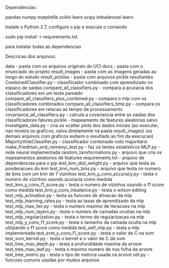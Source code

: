 Dependencias:

pandas
numpy
matplotlib
scikit-learn
scipy
imbalanced-learn

Instale o Python 2.7, configure o pip e execute o comando

sudo pip install -r requirements.txt

para instalar todas as dependencias

Descricao dos arquivos:

data - pasta com os arquivos originais do UCI
docs - pasta com o enunciado do projeto
result_images - pasta com as imagens geradas ao longo do estudo
result_pickles - pasta com arquivos pickle resultantes
CombinedClassifier.py - classificador combinado com aprendizado no espaco de saidas
compare_all_classifiers.py - compara a acuracia dos classificadores em um teste pareado
compare_all_classifiers_plus_combined.py - compara o mlp com os classificadores combinados
compare_all_classifiers_time.py - compara os classificadores em relacao ao tempo de processamento
covariance_all_classifiers.py - calcula a covariancia entre as saidas dos classificadores
fatures.pickle - mapeamento de features aleatorias salvo
investigate_data.py - cria os scatter plots dos dados iniciais (ao executar, nao mostra os graficos, salva diretamente na pasta result_images)
(os demais arquivos com graficos exibem o resultado ao fim da execucao)
MajorityVoteClassifier.py - classificador combinado voto majoritario
make_friedman_and_nemenyi_test.py - faz os testes estatisticos
MLP.py - rede neural implementada
random_tansformations.py - arquivo que cria os mapeamentos aleatorios de features
requirements.txt - arquivo de dependencias para o pip
test_knn_dist_weight.py - arquivo que testa as ponderacoes do knn
test_knn_num_bins.py - arquivo que testa no numero de bins com um knn de 7 vizinhos
test_knn_y_conv_accuracy.py - testa o numero de vizinhos usando acuracia como medida
test_knn_y_conv_f1_score.py - testa o numero de vizinhos usando o f1 score como medida
test_knn_y_conv_inbalance.py - testa o wilson editing
test_mlp_activation.py - testa as funcoes de ativacao da mlp
test_mlp_learning_rates.py - testa as taxas de aprendizado da mlp
test_mlp_max_iter.py - testa o numero maximo de iteracoes na mlp
test_mlp_num_layers.py - testa o numero de camadas ocultas na mlp
test_mlp_regularization.py - testa o termo de regularizacao na mlp
test_mlp_y_conv_f1_score.py - testa o tamanho da camada oculta na mlp utilizando o f1 score como medida
test_self_mlp.py - testa a mlp implementada
test_svm_y_conv_f1_score.py - testa o valor de C na svm
test_svm_kernel.py - testa o kernel e o valor de C da svm
test_tree_max_depth.py - testa a profundidade maxima da arvore
test_tree_max_leaf.py - testa o maximo numero de nos folha da arvore
test_tree_metric.py - testa o tipo de metrica usada na arvore
util.py - funcoes comuns usadas por muitos arquivos
